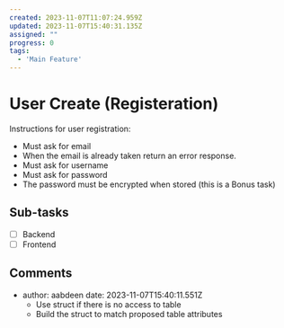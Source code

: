 ```yaml
---
created: 2023-11-07T11:07:24.959Z
updated: 2023-11-07T15:40:31.135Z
assigned: ""
progress: 0
tags:
  - 'Main Feature'
---
```


# User Create (Registeration)

Instructions for user registration:

- Must ask for email
- When the email is already taken return an error response.
- Must ask for username
- Must ask for password
- The password must be encrypted when stored (this is a Bonus task)

## Sub-tasks

- [ ] Backend
- [ ] Frontend

## Comments

- author: aabdeen
  date: 2023-11-07T15:40:11.551Z
  - Use struct if there is no access to table
  - Build the struct to match proposed table attributes
